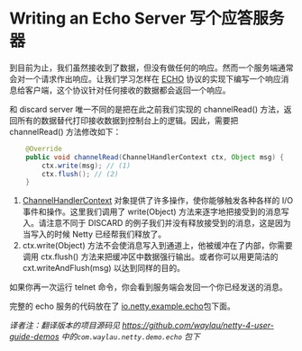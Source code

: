 # Writing an Echo Server 写个应答服务器

到目前为止，我们虽然接收到了数据，但没有做任何的响应。然而一个服务端通常会对一个请求作出响应。让我们学习怎样在 [ECHO](http://tools.ietf.org/html/rfc862) 协议的实现下编写一个响应消息给客户端，这个协议针对任何接收的数据都会返回一个响应。

和 discard server 唯一不同的是把在此之前我们实现的 channelRead() 方法，返回所有的数据替代打印接收数据到控制台上的逻辑。因此，需要把 channelRead() 方法修改如下：

```java
    @Override
    public void channelRead(ChannelHandlerContext ctx, Object msg) {
        ctx.write(msg); // (1)
        ctx.flush(); // (2)
    }
```

1. [ChannelHandlerContext](http://netty.io/4.0/api/io/netty/channel/ChannelHandlerContext.html) 对象提供了许多操作，使你能够触发各种各样的 I/O 事件和操作。这里我们调用了 write(Object) 方法来逐字地把接受到的消息写入。请注意不同于 DISCARD 的例子我们并没有释放接受到的消息，这是因为当写入的时候 Netty 已经帮我们释放了。
2. ctx.write(Object) 方法不会使消息写入到通道上，他被缓冲在了内部，你需要调用 ctx.flush() 方法来把缓冲区中数据强行输出。或者你可以用更简洁的 cxt.writeAndFlush(msg) 以达到同样的目的。

如果你再一次运行 telnet 命令，你会看到服务端会发回一个你已经发送的消息。

完整的 echo 服务的代码放在了 [io.netty.example.echo](http://netty.io/4.0/xref/io/netty/example/echo/package-summary.html)包下面。

<em>译者注：翻译版本的项目源码见 <https://github.com/waylau/netty-4-user-guide-demos> 中的`com.waylau.netty.demo.echo` 包下</em>
